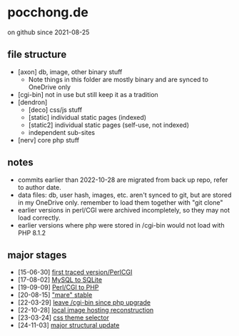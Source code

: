 # pocchong.de

on github since 2021-08-25


## file structure

 - [axon] db, image, other binary stuff
	 - Note things in this folder are mostly binary and are synced to OneDrive only
 - [cgi-bin] not in use but still keep it as a tradition
 - [dendron]
	 - [deco] css/js stuff
	 - [static] individual static pages (indexed)
	 - [static2] individual static pages (self-use, not indexed)
	 - independent sub-sites
 - [nerv] core php stuff


## notes

 - commits earlier than 2022-10-28 are migrated from back up repo, refer to author date.
 - data files: db, user hash, images, etc. aren't synced to git, but are stored in my OneDrive only. remember to load them together with "git clone"
 - earlier versions in perl/CGI were archived incompletely, so they may not load correctly.
 - earlier versions where php were stored in /cgi-bin would not load with PHP 8.1.2


## major stages
- [15-06-30] [first traced version/PerlCGI](https://github.com/kosmoflips/pocchong/tree/ccdf248b3e2a378e30ad52588caf134dfaddbbf2)
- [17-08-02] [MySQL to SQLite](https://github.com/kosmoflips/pocchong/tree/34deee1d0281016de228382bac82648155a713d7)
- [19-09-09] [Perl/CGI to PHP](https://github.com/kosmoflips/pocchong/tree/216588bc33b38997477e1ae0a6ba92adddc9fc98)
- [20-08-15] ["mare" stable](https://github.com/kosmoflips/pocchong/tree/f779c00f27ec0ee09e34c190efc37e020a94aa2a)
- [22-03-29] [leave /cgi-bin since php upgrade](https://github.com/kosmoflips/pocchong/tree/f1563a37e3eb09267cde6083e3f665be66f1ece1)
- [22-10-28] [local image hosting reconstruction](https://github.com/kosmoflips/pocchong/tree/c0f8b8b4cba5388ac7fb691aa9fd2a125aead819)
- [23-03-24] [css theme selector](https://github.com/kosmoflips/pocchong/tree/63873c09a8d3045e1717eadb9f243d4044719e67)
- [24-11-03] [major structural update](https://github.com/kosmoflips/pocchong/tree/85faf974074b334d13d981c278d0840d605e265f)
